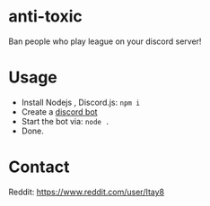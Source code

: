 # anti-toxic
Ban people who play league on your discord server!

# Usage
- Install Nodejs , Discord.js: ```npm i```
- Create a [discord bot](https://www.howtogeek.com/364225/how-to-make-your-own-discord-bot/)
- Start the bot via: ```node .```
- Done.

# Contact
Reddit: https://www.reddit.com/user/Itay8
